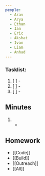 ```yaml
---
people:
  - Arav
  - Arya
  - Ethan
  - Ian
  - Eric
  - Akshat
  - Ivan
  - Liam
  - Anhad
---
```

### Tasklist:
1. [ ] -
2. [ ] -
3. [ ] -

## Minutes
1. -

## Homework
* [[Code]]
* [[Build]]
* [[Outreach]]
* [[All]]
